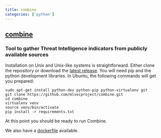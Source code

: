 ```yaml
---
title: combine
categories: ['python']
---
```

## [combine](https://github.com/mlsecproject/combine)

### Tool to gather Threat Intelligence indicators from publicly available sources


Installation on Unix and Unix-like systems is straightforward. Either clone the repository or download the [latest release](https://github.com/mlsecproject/combine/releases). You will need pip and the python development libraries. In Ubuntu, the following commands will get you prepared:

```
sudo apt-get install python-dev python-pip python-virtualenv git
git clone https://github.com/mlsecproject/combine.git
cd combine
virtualenv venv
source venv/bin/activate
pip install -r requirements.txt
```

At this point you should be ready to run Combine.

We also have a [dockerfile](https://github.com/mlsecproject/combine/tree/master/docker) available.

